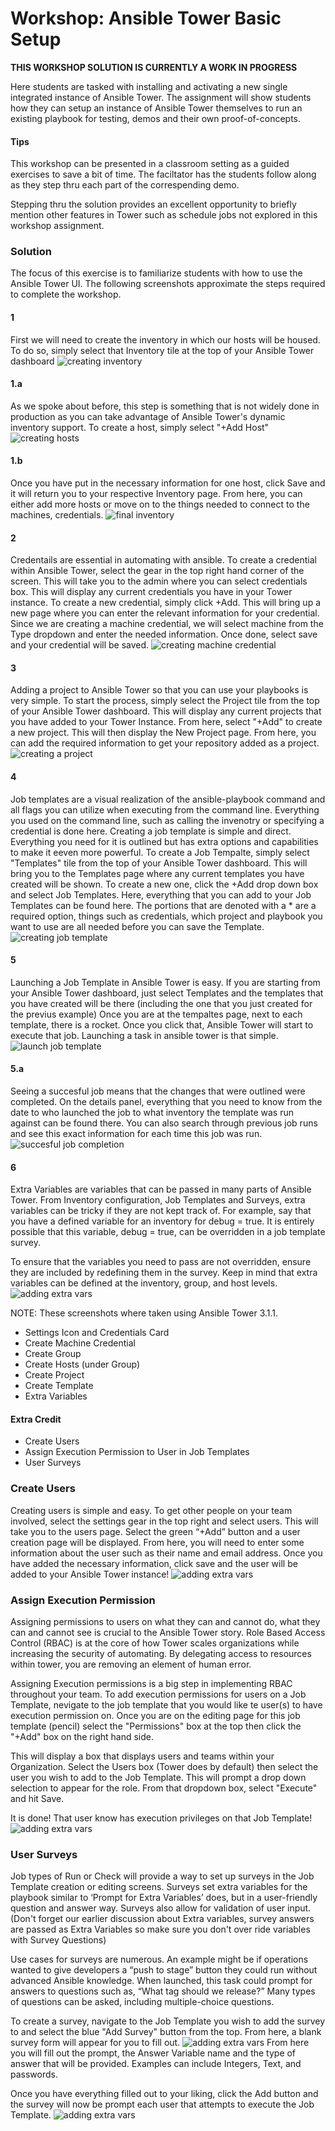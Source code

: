 # Workshop: Ansible Tower Basic Setup

**THIS WORKSHOP SOLUTION IS CURRENTLY A WORK IN PROGRESS**

Here students are tasked with installing and activating a new single integrated instance of Ansible Tower. The assignment will show students how they can setup an instance of Ansible Tower themselves to run an existing playbook for testing, demos and their own proof-of-concepts. 

#### Tips

This workshop can be presented in a classroom setting as a guided exercises to save a bit of time. The faciltator has the students follow along as they step thru each part of the correspending demo.

Stepping thru the solution provides an excellent opportunity to briefly mention other features in Tower such as schedule jobs not explored in this workshop assignment.

### Solution

The focus of this exercise is to familiarize students with how to use the Ansible Tower UI. The following screenshots approximate the steps required to complete the workshop.

#### 1
First we will need to create the inventory in which our hosts will be housed. To do so, simply select that Inventory tile at the top of your Ansible Tower dashboard
![creating inventory](../images/creating_inventory.png)

#### 1.a
As we spoke about before, this step is something that is not widely done in production as you can take advantage of Ansible Tower's dynamic inventory support. To create a host, simply select "+Add Host"
![creating hosts](../images/creating_host.png)

#### 1.b
Once you have put in the necessary information for one host, click Save and it will return you to your respective Inventory page. From here, you can either add more hosts or move on to the things needed to connect to the machines, credentials. 
![final inventory](../images/finalized_inv.png)

#### 2 
Credentails are essential in automating with ansible. To create a credential within Ansible Tower, select the gear in the top right hand corner of the screen. This will take you to the admin where you can select credentials box. This will display any current credentials you have in your Tower instance. To create a new credential, simply click +Add. This will bring up a new page where you can enter the relevant information for your credential. Since we are creating a machine credential, we will select machine from the Type dropdown and enter the needed information. Once done, select save and your credential will be saved. 
![creating machine credential](../images/LBcreatingcred.png)

#### 3
Adding a project to Ansible Tower so that you can use your playbooks is very simple. To start the process, simply select the Project tile from the top of your Ansible Tower dashboard. This will display any current projects that you have added to your Tower Instance. From here, select "+Add" to create a new project. This will then display the New Project page. From here, you can add the required information to get your repository added as a project.
![creating a project](../images/project_creation.png)

#### 4 
Job templates are a visual realization of the ansible-playbook command and all flags you can utilize when executing from the command line. Everything you used on the command line, such as calling the invenotry or specifying a credential is done here. Creating a job template is simple and direct. Everything you need for it is outlined but has extra options and capabilities to make it eeven more powerful. To create a Job Tempalte, simply select "Templates" tile from the top of your Ansible Tower dashboard. This will bring you to the Templates page where any current templates you have created will be shown. To create a new one, click the +Add drop down box and select Job Templates. Here, everything that you can add to your Job Templates can be found here. The portions that are denoted with a * are a required option, things such as credentials, which project and playbook you want to use are all needed before you can save the Template.
![creating job template](../images/job_template.png)

#### 5
Launching a Job Template in Ansible Tower is easy. If you are starting from your Ansible Tower dashboard, just select Templates and the templates that you have created will be there (including the one that you just created for the previus example) Once you are at the tempaltes page, next to each template, there is a rocket. Once you click that, Ansible Tower will start to execute that job. Launching a task in ansible tower is that simple. 
![launch job template](../images/running_job.png)

#### 5.a
Seeing a succesful job means that the changes that were outlined were completed. On the details panel, everything that you need to know from the date to who launched the job to what inventory the template was run against can be found there. You can also search through previous job runs and see this exact information for each time this job was run.
![succesful job completion](../images/succes_job.png)

#### 6
Extra Variables are variables that can be passed in many parts of Ansible Tower. From Inventory configuration, Job Templates and Surveys, extra variables can be tricky if they are not kept track of. For example, say that you have a defined variable for an inventory for debug = true. It is entirely possible that this variable, debug = true, can be overridden in a job template survey.

To ensure that the variables you need to pass are not overridden, ensure they are included by redefining them in the survey. Keep in mind that extra variables can be defined at the inventory, group, and host levels.
![adding extra vars](../images/extra_variables.png)




NOTE: These screenshots where taken using Ansible Tower 3.1.1.

* Settings Icon and Credentials Card
* Create Machine Credential
* Create Group
* Create Hosts (under Group)
* Create Project
* Create Template
* Extra Variables 

#### Extra Credit

* Create Users 
* Assign Execution Permission to User in Job Templates
* User Surveys

### Create Users
Creating users is simple and easy. To get other people on your team involved, select the settings gear in the top right and select users. This will take you to the users page. Select the green “+Add” button and a user creation page will be displayed. From here, you will need to enter some information about the user such as their name and email address. Once you have added the necessary information, click save and the user will be added to your Ansible Tower instance!
![adding extra vars](../images/create_user.png)

### Assign Execution Permission
Assigning permissions to users on what they can and cannot do, what they can and cannot see is crucial to the Ansible Tower story. Role Based Access Control (RBAC) is at the core of how Tower scales organizations while increasing the security of automating. By delegating access to resources within tower, you are removing an element of human error. 

Assigning Execution permissions is a big step in implementing RBAC throughout your team. To add execution permissions for users on a Job Template, nevigate to the job template that you would like te user(s) to have execution permission on. Once you are on the editing page for this job template (pencil) select the "Permissions" box at the top then click the "+Add" box on the right hand side. 

This will display a box that displays users and teams within your Organization. Select the Users box (Tower does by default) then select the user you wish to add to the Job Template. This will prompt a drop down selection to appear for the role. From that dropdown box, select "Execute" and hit Save.

It is done! That user know has execution privileges on that Job Template! 
![adding extra vars](../images/add_perms.png)

### User Surveys
Job types of Run or Check will provide a way to set up surveys in the Job Template creation or editing screens. Surveys set extra variables for the playbook similar to ‘Prompt for Extra Variables’ does, but in a user-friendly question and answer way. Surveys also allow for validation of user input. (Don't forget our earlier discussion about Extra variables, survey answers are passed as Extra Variables so make sure you don't over ride variables with Survey Questions)

Use cases for surveys are numerous. An example might be if operations wanted to give developers a “push to stage” button they could run without advanced Ansible knowledge. When launched, this task could prompt for answers to questions such as, “What tag should we release?” Many types of questions can be asked, including multiple-choice questions. 

To create a survey, navigate to the Job Template you wish to add the survey to and select the blue "Add Survey" button from the top. From here, a blank survey form will appear for you to fill out. 
![adding extra vars](../images/blank_survey.png)
From here you will fill out the prompt, the Answer Variable name and the type of answer that will be provided. Examples can include Integers, Text, and passwords. 

Once you have everything filled out to your liking, click the Add button and the survey will now be prompt each user that attempts to execute the Job Template. 
![adding extra vars](../images/filled_out_survey.png)